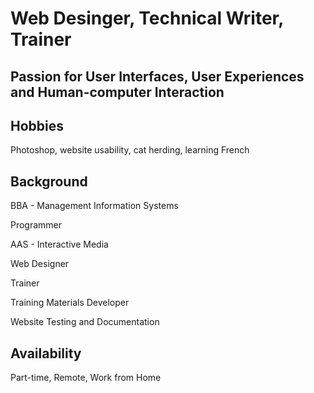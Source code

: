 # Web Desinger, Technical Writer, Trainer

## Passion for User Interfaces, User Experiences and Human-computer Interaction

## Hobbies
Photoshop, website usability, cat herding, learning French

## Background
BBA - Management Information Systems

Programmer

AAS - Interactive Media

Web Designer

Trainer

Training Materials Developer

Website Testing and Documentation



## Availability
Part-time, Remote, Work from Home

